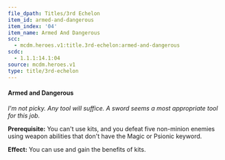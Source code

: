 ```yaml
---
file_dpath: Titles/3rd Echelon
item_id: armed-and-dangerous
item_index: '04'
item_name: Armed And Dangerous
scc:
  - mcdm.heroes.v1:title.3rd-echelon:armed-and-dangerous
scdc:
  - 1.1.1:14.1:04
source: mcdm.heroes.v1
type: title/3rd-echelon
---
```


#### Armed and Dangerous

*I'm not picky. Any tool will suffice. A sword seems a most appropriate tool for this job.*

**Prerequisite:** You can't use kits, and you defeat five non-minion enemies using weapon abilities that don't have the Magic or Psionic keyword.

**Effect:** You can use and gain the benefits of kits.
